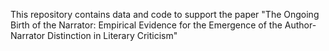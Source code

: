 This repository contains data and code to support the paper 
"The Ongoing Birth of the Narrator: Empirical Evidence for the Emergence of the Author-Narrator Distinction in Literary Criticism"
